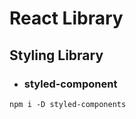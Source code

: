# React Library

## Styling Library

- ### **styled-component**

```properties
npm i -D styled-components
```
